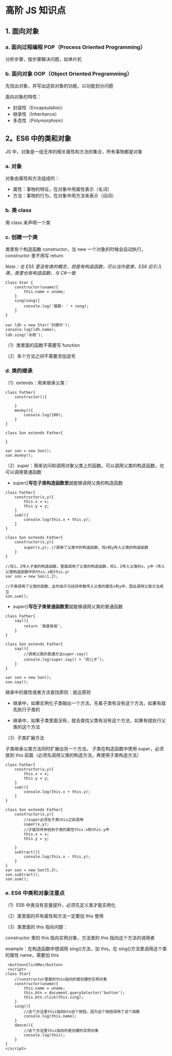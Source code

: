 # 高阶 JS 知识点

## 1. 面向对象

### a. 面向过程编程 POP（Process Oriented Programming）

分析步骤，按步骤解决问题，如单片机

### b. 面向对象 OOP（Object Oriented Programming）

先找出对象，并写出这些对象的功能，以功能划分问题

面向对象的特性：

- 封装性（Encapsulation）
- 继承性（Inheritance）
- 多态性（Polymorphism）

## 2。ES6 中的类和对象

JS 中，对象是一组无序的相关属性和方法的集合，所有事物都是对象

### a. 对象

对象由属性和方法组成的：

- 属性：事物的特征，在对象中用属性表示（名词）
- 方法：事物的行为，在对象中用方法来表示（动词）

### b. 类 class

用 class 来声明一个类

### c. 创建一个类

类里有个构造函数 constructor，当 new 一个对象的时候会自动执行，constructor 里不用写 return

_Note：在 ES5 里没有类的概念，但是有构造函数，可以当作是类，ES6 后引入类，类里也有构造函数，与 C#一致_

```
Class Star {
    constructor(uname){
        this.name = uname;
    }
    sing(song){
        console.log('唱歌: ' + song);
    }
}

var ldh = new Star('刘德华');
console.log(ldh.name);
ldh.sing('冰雨');
```

（1）类里面的函数不需要写 function

（2）多个方法之间不需要添加逗号

### d. 类的继承

（1）extends：用来继承父类：

```
class Father{
    constructor(){

    }
    money(){
        console.log(100);
    }
}

class Son extends Father{

}

var son = new Son();
son.money();
```

（2）super：用来访问和调用对象父类上的函数。可以调用父类的构造函数，也可以调用普通函数

- super()**写在子类构造函数里**就能够调用父类的构造函数

```
class Father{
    constructor(x,y){
        this.x = x;
        this.y = y;
    }
    sum(){
        console.log(this.x + this.y);
    }
}

class Son extends Father{
    constructor(x,y){
        super(x,y); //调用了父类中的构造函数，将x和y传入父类的构造函数
    }
}

//将1，2传入子类的构造函数，里面调用了父类的构造函数，将1，2传入父类的x，y中（传入父类构造函数中的this.x和this.y）
var son = new Son(1,2);

//子类调用了父类的函数，此时由于已经将参数传入父类的属性x和y中，因此调用父类方法成立
son.sum();
```

- super()**写在子类普通函数里**就能够调用父类的普通函数

```
class Father{
    say(){
        return '我是爸爸';
    }
}

class Son extends Father{
    say(){
        //调用父类的普通方法super.say()
        console.log(super.say() + ‘的儿子’);
    }
}

var son = new Son();
son.say();
```

继承中的属性或者方法查找原则：就近原则

- 继承中，如果实例化子类输出一个方法，先看子类有没有这个方法，如果有就先执行子类的

- 继承中，如果子类里面没有，就去查找父类有没有这个方法，如果有就执行父类的这个方法

（3）子类扩展方法

子类继承父类方法同时扩展出另一个方法。
子类在构造函数中使用 super，必须放到 this 前面（必须先调用父类的构造方法，再使用子类构造方法）

```
class Father{
    constructor(x,y){
        this.x = x;
        this.y = y;
    }
    sum(){
        console.log(this.x + this.y);
    }
}

class Son extends Father{
    constructor(x,y){
        //super必须在子类this之前调用
        super(x,y);
        //才能将传参给到子类的属性this.x和this.y中
        this.x = x;
        this.y = y;

    }
    subtract(){
        console.log(this.x - this.y);
    }
}
var son = new Son(5,3);
son.subtract();
son.sum();
```

### e. ES6 中类和对象注意点

（1）ES6 中类没有变量提升，必须先定义类才能实例化

（2）类里面的共有属性和方法一定要加 this 使用

（3）类里面的 this 指向问题：

constructor 里的 this 指向实例对象，方法里的 this 指向这个方法的调用者

example：在构造函数中想调用 sing()方法，加 this。在 sing()方法里调用这个类的属性 name，需要加 this

```
 <button>ClickMe</button>
 <script>
class Star{
    //constructor里面的this指向的是创建的实例对象
    constructor(uname){
        this.name = uname;
        this.btn = document.querySelector('button');
        this.btn.click(this.sing);
    }
    sing(){
        //这个方法里this指向btn这个按钮，因为这个按钮调用了这个函数
        console.log(this.name);
    }
    dance(){
        //这个方法里this指向的是创建的实例对象
        console.log(this);
    }
}
</script>
```
